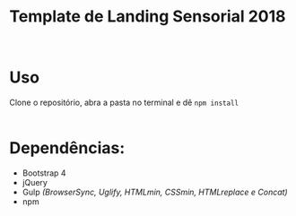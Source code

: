 # Template de Landing Sensorial 2018

<br>

# Uso
Clone o repositório, abra a pasta no terminal e dê `npm install`
<br><br>

# Dependências:
*  Bootstrap 4
*  jQuery
*  Gulp *(BrowserSync, Uglify, HTMLmin, CSSmin, HTMLreplace e Concat)*
*  npm